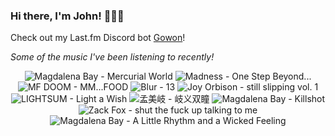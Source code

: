 ### Hi there, I'm John! 🏄🏻‍♂️

Check out my Last.fm Discord bot [Gowon](http://gowon.ca)!

_Some of the music I've been listening to recently!_


<!-- lastfm -->
<p align="center"><img src="https://lastfm.freetls.fastly.net/i/u/64s/c1b18f7dd5f2b262a96288bfa2330ad2.jpg" title="Magdalena Bay - Mercurial World"> <img src="https://lastfm.freetls.fastly.net/i/u/64s/41f0de32a2cd4246a9b2613d971e45aa.png" title="Madness - One Step Beyond..."> <img src="https://lastfm.freetls.fastly.net/i/u/64s/73b95651e23dd27638bed35eb12ccdd0.jpg" title="MF DOOM - MM...FOOD"> <img src="https://lastfm.freetls.fastly.net/i/u/64s/66c7fd2d2b6b4fb085b319eac325f73d.png" title="Blur - 13"> <img src="https://lastfm.freetls.fastly.net/i/u/64s/254a8a9d5607ac0d3c41ee499aecac4b.jpg" title="Joy Orbison - still slipping vol. 1"> <img src="https://lastfm.freetls.fastly.net/i/u/64s/aca4461bd544b6d1ba3bb39213e2b6f4.jpg" title="LIGHTSUM - Light a Wish"> <img src="https://lastfm.freetls.fastly.net/i/u/64s/4d723eb37d6af75309a2a121043b7a68.jpg" title="孟美岐 - 岐义双瞳"> <img src="https://lastfm.freetls.fastly.net/i/u/64s/1e17cc95f2cd31adee5abcb84df9789d.jpg" title="Magdalena Bay - Killshot"> <img src="https://lastfm.freetls.fastly.net/i/u/64s/db4c67017ffd7e8b4e804a9e050738db.jpg" title="Zack Fox - shut the fuck up talking to me"> <img src="https://lastfm.freetls.fastly.net/i/u/64s/9322717e6a4cd9fa1fc0ddaf6cc69b58.jpg" title="Magdalena Bay - A Little Rhythm and a Wicked Feeling"> </p>

